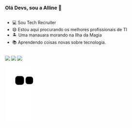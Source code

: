 ### Olá Devs, sou a Alline 👋 

##
- 💻 Sou Tech Recruiter
- 😄 Estou aqui procurando os melhores profissionais de TI
- 🏝️ Uma manauara morando na Ilha da Magia 
- 📚 Aprendendo coisas novas sobre tecnologia.

##

<div> 
  <a href="https://www.instagram.com/line_hrk_oliveira/" target="_blank"><img src="https://img.shields.io/badge/-Instagram-%23E4405F?style=for-the-badge&logo=instagram&logoColor=white" target="_blank"></a>
  <a href = "allineneves2015@gmail.com"><img src="https://img.shields.io/badge/-Gmail-%23333?style=for-the-badge&logo=gmail&logoColor=white" target="_blank"></a>
  <a href="https://www.linkedin.com/in/alline-oliveira-rh/" target="_blank"><img src="https://img.shields.io/badge/-LinkedIn-%230077B5?style=for-the-badge&logo=linkedin&logoColor=white" target="_blank"></a> 
 
  ![Snake animation](https://github.com/rafaballerini/rafaballerini/blob/output/github-contribution-grid-snake.svg)
 
</div>
